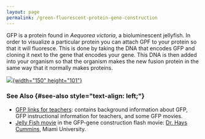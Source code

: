 ```yaml
---
layout: page
permalink: /green-fluorescent-protein-gene-construction
---
```

GFP is a protein found in *Aequorea victoria*, a bioluminescent
jellyfish. In order to visualize a particular protein you can attach GPF
to your protein so that it will fluoresce. This is done by taking the
DNA that encodes GFP and cloning it next to the gene that encodes your
gene. This DNA is then added into your organism so that the organism
makes the new fusion protein in the same way that it normally makes
proteins.

[![](/files/worm/GFP.jpg){width="150"
height="101"}](/files/worm/GFP.swf)

### See Also {#see-also style="text-align: left;"}

-   [GFP links for teachers](http://www.ascb.org/page-not-found/):
    contains background information about GFP, GFP instructional
    information for teachers, and some GFP movies.
-   [Jelly Fish
    movie](http://jrscience.wcp.muohio.edu/movies/jellyfishC99.mov) in
    the GFP-gene construction flash movie: [Dr. Hays
    Cummins](http://jrscience.wcp.muohio.edu/html/index.html), Miami
    University.
